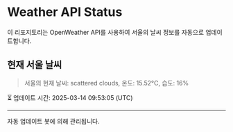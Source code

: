 
# Weather API Status

이 리포지토리는 OpenWeather API를 사용하여 서울의 날씨 정보를 자동으로 업데이트합니다.

## 현재 서울 날씨
> 서울의 현재 날씨: scattered clouds, 온도: 15.52°C, 습도: 16%

⏳ 업데이트 시간: 2025-03-14 09:53:05 (UTC)

---
자동 업데이트 봇에 의해 관리됩니다.
